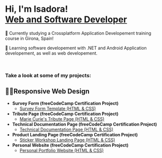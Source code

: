 <h1>Hi, I'm Isadora! <br/><a href="https://www.linkedin.com/in/isadora-dos-santos/">Web and Software Developer</a></h1>

<p>🔭 Currently studying a Crossplatform Application Developement training course in Girona, Spain!</p>
<p>🌱 Learning software developement with .NET and Android Application developement, as well as web developement.</p><br>
<h3>Take a look at some of my projects: </h3>

<h2>👨‍💻Responsive Web Design</h2>

- <b>Survey Form (freeCodeCamp Certification Project) </b>
  - [Survey Form Template (HTML & CSS)](https://github.com/codingisads/survey-form-freeCodeCamp)
- <b>Tribute Page (freeCodeCamp Certification Project) </b>
  - [Marie Curie's Tribute Page (HTML & CSS)](https://github.com/codingisads/tribute-page-freecodecamp)
- <b>Technical Documentation Page (freeCodeCamp Certification Project) </b>
  - [Technical Documentation Page (HTML & CSS)](https://github.com/codingisads/technical-documentation-page-freeCodeCamp)
- <b>Product Landing Page (freeCodeCamp Certification Project) </b>
  - [Sticker Workshop Landing Page (HTML & CSS)](https://github.com/codingisads/product-landing-page-freeCodeCamp)
- <b>Personal Website (freeCodeCamp Certification Project) </b>
  - [Personal Portfolio Website (HTML & CSS)](https://github.com/codingisads/product-landing-page-freeCodeCamp)

<!--
**codingisads/codingisads** is a ✨ _special_ ✨ repository because its `README.md` (this file) appears on your GitHub profile.

Here are some ideas to get you started:

- 🔭 I’m currently working on ...
- 🌱 I’m currently learning ...
- 👯 I’m looking to collaborate on ...
- 🤔 I’m looking for help with ...
- 💬 Ask me about ...
- 📫 How to reach me: ...
- 😄 Pronouns: ...
- ⚡ Fun fact: ...
-->
